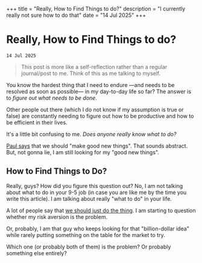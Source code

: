 +++
title = "Really, How to Find Things to do?"
description = "I currently really not sure how to do that"
date = "14 Jul 2025"
+++

# Really, How to Find Things to do?
`14 Jul 2025`

> This post is more like a self-reflection rather than a regular journal/post to me.
> Think of this as me talking to myself.

You know the hardest thing that I need to endure —and needs to be resolved as soon as possible— in my day-to-day life so far? The answer is to *figure out what needs to be done*.

Other people out there (which I do not know if my assumption is true or false) are constantly needing to figure out how to be productive and how to be efficient in their lives.

It's a little bit confusing to me. *Does anyone really know what to do?*

[Paul says](https://paulgraham.com/do.html) that we should "make good new things". That sounds abstract. But, not gonna lie, I am still looking for my "good new things".

## How to Find Things to Do?

Really, guys? How did you figure this question out? No, I am not talking about what to do in your 9-5 job (in case you are like me by the time you write this article). I am talking about really "what to do" in your life.

A lot of people say that [we should just do the thing](https://x.com/sama/status/1870527558783218106). I am starting to question whether my risk aversion is the problem.

Or, probably, I am that guy who keeps looking for that "billion-dollar idea" while rarely putting something on the table for the market to try.

Which one (or probably both of them) is the problem? Or probably something else entirely?
